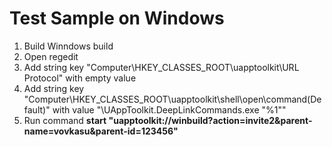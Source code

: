 Test Sample on Windows
=========

1. Build Winndows build
1. Open regedit
1. Add string key "Computer\HKEY_CLASSES_ROOT\uapptoolkit\URL Protocol" with empty value
1. Add string key "Computer\HKEY_CLASSES_ROOT\uapptoolkit\shell\open\command\(Default)" with value "<build path>\UAppToolkit.DeepLinkCommands.exe "%1""
1. Run command **start "uapptoolkit://winbuild?action=invite2&parent-name=vovkasu&parent-id=123456"**